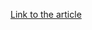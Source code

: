 [Link to the article](https://blog.talosintelligence.com/maas-operation-using-emmenhtal-and-amadey-linked-to-threats-against-ukrainian-entities/)
